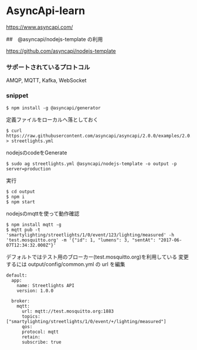 # AsyncApi-learn

https://www.asyncapi.com/

##　@asyncapi/nodejs-template の利用

https://github.com/asyncapi/nodejs-template

### サポートされているプロトコル
AMQP, MQTT, Kafka, WebSocket

### snippet
```
$ npm install -g @asyncapi/generator
```

定義ファイルをローカルへ落としておく
```
$ curl https://raw.githubusercontent.com/asyncapi/asyncapi/2.0.0/examples/2.0.0/streetlights.yml > streetlights.yml
```

nodejsのcodeをGenerate
```
$ sudo ag streetlights.yml @asyncapi/nodejs-template -o output -p server=production
```

実行
```
$ cd output
$ npm i
$ npm start
```

nodejsのmqttを使って動作確認
```
$ npm install mqtt -g
$ mqtt pub -t 'smartylighting/streetlights/1/0/event/123/lighting/measured' -h 'test.mosquitto.org' -m '{"id": 1, "lumens": 3, "sentAt": "2017-06-07T12:34:32.000Z"}'
```

デフォルトではテスト用のブローカー(test.mosquitto.org)を利用している
変更するには output/config/common.yml の url を編集
```
default:
  app:
    name: Streetlights API
    version: 1.0.0

  broker:
    mqtt:
      url: mqtt://test.mosquitto.org:1883
      topics: ["smartylighting/streetlights/1/0/event/+/lighting/measured"]
      qos:
      protocol: mqtt
      retain:
      subscribe: true
```